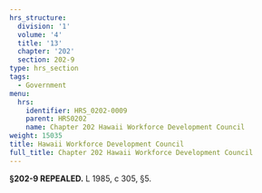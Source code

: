 ```yaml
---
hrs_structure:
  division: '1'
  volume: '4'
  title: '13'
  chapter: '202'
  section: 202-9
type: hrs_section
tags:
  - Government
menu:
  hrs:
    identifier: HRS_0202-0009
    parent: HRS0202
    name: Chapter 202 Hawaii Workforce Development Council
weight: 15035
title: Hawaii Workforce Development Council
full_title: Chapter 202 Hawaii Workforce Development Council
---
```

**§202-9 REPEALED.** L 1985, c 305, §5.